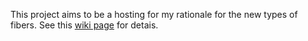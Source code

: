 This project aims to be a hosting for my rationale for the new types of fibers. See this [wiki page](wiki/Dialectics-of-fibers-and-coroutines-in-Cxx-and-successor-languages) for detais.